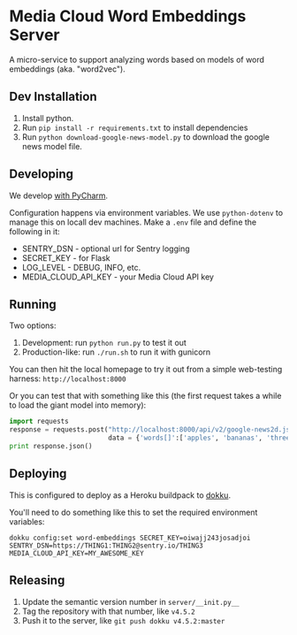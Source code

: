 Media Cloud Word Embeddings Server
==================================

A micro-service to support analyzing words based on models of word embeddings (aka. "word2vec").

Dev Installation
----------------

1. Install python.
2. Run `pip install -r requirements.txt` to install dependencies
3. Run `python download-google-news-model.py` to download the google news model file.
 
Developing
----------

We develop [with PyCharm](https://www.jetbrains.com/pycharm/).

Configuration happens via environment variables. We use `python-dotenv` to manage this on locall dev
machines. Make a `.env` file and define the following in it:
  * SENTRY_DSN - optional url for Sentry logging
  * SECRET_KEY - for Flask
  * LOG_LEVEL - DEBUG, INFO, etc.
  * MEDIA_CLOUD_API_KEY - your Media Cloud API key


Running
-------

Two options:
 1. Development: run `python run.py` to test it out  
 2. Production-like: run `./run.sh` to run it with gunicorn

You can then hit the local homepage to try it out from a simple web-testing harness: `http://localhost:8000`

Or you can test that with something like this (the first request takes a while to load the giant model into memory):

```python
import requests
response = requests.post("http://localhost:8000/api/v2/google-news2d.json",
                         data = {'words[]':['apples', 'bananas', 'three']})
print response.json()
```

Deploying
---------

This is configured to deploy as a Heroku buildpack to [dokku](http://dokku.viewdocs.io/dokku/).

You'll need to do something like this to set the required environment variables:

`dokku config:set word-embeddings SECRET_KEY=oiwajj243josadjoi SENTRY_DSN=https://THING1:THING2@sentry.io/THING3 MEDIA_CLOUD_API_KEY=MY_AWESOME_KEY`

Releasing
---------

1. Update the semantic version number in `server/__init.py__`
2. Tag the repository with that number, like `v4.5.2`
3. Push it to the server, like `git push dokku v4.5.2:master`
